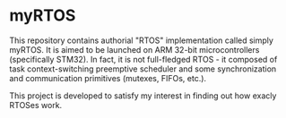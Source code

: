 # myRTOS

This repository contains authorial "RTOS" implementation called simply myRTOS. It is aimed to be launched on ARM 32-bit microcontrollers (specifically STM32). In fact, it is not full-fledged RTOS - it composed of task context-switching preemptive scheduler and some synchronization and communication primitives (mutexes, FIFOs, etc.).

This project is developed to satisfy my interest in finding out how exacly RTOSes work. 
